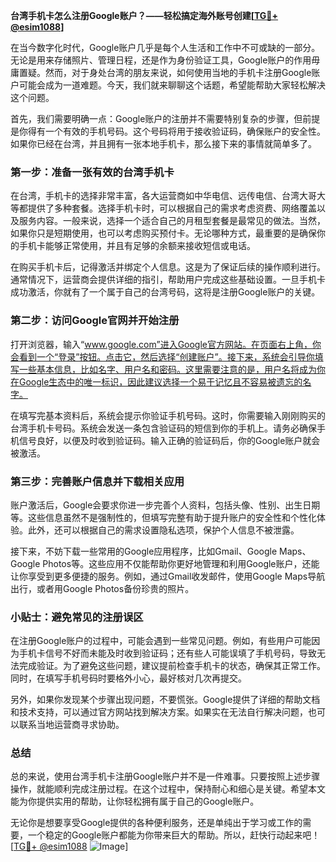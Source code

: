 **台湾手机卡怎么注册Google账户？——轻松搞定海外账号创建[[TG💪+ @esim1088](https://t.me/s/esim1088)]**

在当今数字化时代，Google账户几乎是每个人生活和工作中不可或缺的一部分。无论是用来存储照片、管理日程，还是作为身份验证工具，Google账户的作用毋庸置疑。然而，对于身处台湾的朋友来说，如何使用当地的手机卡注册Google账户可能会成为一道难题。今天，我们就来聊聊这个话题，希望能帮助大家轻松解决这个问题。

首先，我们需要明确一点：Google账户的注册并不需要特别复杂的步骤，但前提是你得有一个有效的手机号码。这个号码将用于接收验证码，确保账户的安全性。如果你已经在台湾，并且拥有一张本地手机卡，那么接下来的事情就简单多了。

### 第一步：准备一张有效的台湾手机卡

在台湾，手机卡的选择非常丰富，各大运营商如中华电信、远传电信、台湾大哥大等都提供了多种套餐。选择手机卡时，可以根据自己的需求考虑资费、网络覆盖以及服务内容。一般来说，选择一个适合自己的月租型套餐是最常见的做法。当然，如果你只是短期使用，也可以考虑购买预付卡。无论哪种方式，最重要的是确保你的手机卡能够正常使用，并且有足够的余额来接收短信或电话。

在购买手机卡后，记得激活并绑定个人信息。这是为了保证后续的操作顺利进行。通常情况下，运营商会提供详细的指引，帮助用户完成这些基础设置。一旦手机卡成功激活，你就有了一个属于自己的台湾号码，这将是注册Google账户的关键。

### 第二步：访问Google官网并开始注册

打开浏览器，输入“www.google.com”进入Google官方网站。在页面右上角，你会看到一个“登录”按钮。点击它，然后选择“创建账户”。接下来，系统会引导你填写一些基本信息，比如名字、用户名和密码。这里需要注意的是，用户名将成为你在Google生态中的唯一标识，因此建议选择一个易于记忆且不容易被遗忘的名字。

在填写完基本资料后，系统会提示你验证手机号码。这时，你需要输入刚刚购买的台湾手机卡号码。系统会发送一条包含验证码的短信到你的手机上。请务必确保手机信号良好，以便及时收到验证码。输入正确的验证码后，你的Google账户就会被激活。

### 第三步：完善账户信息并下载相关应用

账户激活后，Google会要求你进一步完善个人资料，包括头像、性别、出生日期等。这些信息虽然不是强制性的，但填写完整有助于提升账户的安全性和个性化体验。此外，还可以根据自己的需求设置隐私选项，保护个人信息不被泄露。

接下来，不妨下载一些常用的Google应用程序，比如Gmail、Google Maps、Google Photos等。这些应用不仅能帮助你更好地管理和利用Google账户，还能让你享受到更多便捷的服务。例如，通过Gmail收发邮件，使用Google Maps导航出行，或者用Google Photos备份珍贵的照片。

### 小贴士：避免常见的注册误区

在注册Google账户的过程中，可能会遇到一些常见问题。例如，有些用户可能因为手机卡信号不好而未能及时收到验证码；还有些人可能误填了手机号码，导致无法完成验证。为了避免这些问题，建议提前检查手机卡的状态，确保其正常工作。同时，在填写手机号码时要格外小心，最好核对几次再提交。

另外，如果你发现某个步骤出现问题，不要慌张。Google提供了详细的帮助文档和技术支持，可以通过官方网站找到解决方案。如果实在无法自行解决问题，也可以联系当地运营商寻求协助。

### 总结

总的来说，使用台湾手机卡注册Google账户并不是一件难事。只要按照上述步骤操作，就能顺利完成注册过程。在这个过程中，保持耐心和细心是关键。希望本文能为你提供实用的帮助，让你轻松拥有属于自己的Google账户。

无论你是想要享受Google提供的各种便利服务，还是单纯出于学习或工作的需要，一个稳定的Google账户都能为你带来巨大的帮助。所以，赶快行动起来吧！[[TG💪+ @esim1088](https://t.me/s/esim1088) ![Image](https://i.postimg.cc/4NQfJmqS/Snipaste-2025-05-13-00-14-12.png)]
